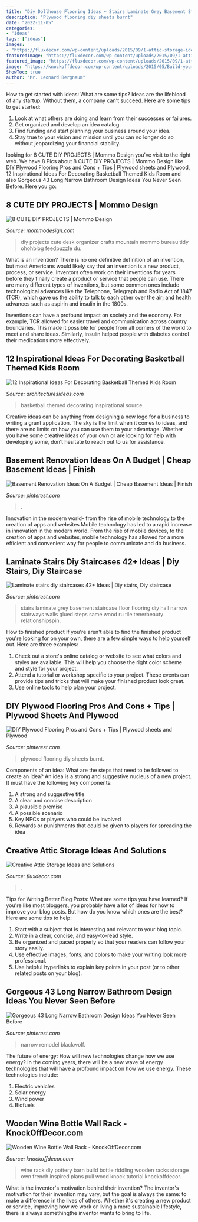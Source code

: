 ```yaml
---
title: "Diy Dollhouse Flooring Ideas ~ Stairs Laminate Grey Basement Staircase Floor Flooring Diy Hall Narrow Stairways Walls Glued Steps Same Wood Ru Tile Tenerbeauty Relationshipspin"
description: "Plywood flooring diy sheets burnt"
date: "2022-11-05"
categories:
- "ideas"
tags: ["ideas"]
images:
- "https://fluxdecor.com/wp-content/uploads/2015/09/1-attic-storage-ideas-solutions.jpg"
featuredImage: "https://fluxdecor.com/wp-content/uploads/2015/09/1-attic-storage-ideas-solutions.jpg"
featured_image: "https://fluxdecor.com/wp-content/uploads/2015/09/1-attic-storage-ideas-solutions.jpg"
image: "https://knockoffdecor.com/wp-content/uploads/2015/05/Build-your-own-Pottery-Barn-inspired-wine-rack-with-this-DIY-tutorial1.jpg"
ShowToc: true
author: "Mr. Leonard Bergnaum"
---
```



How to get started with ideas: What are some tips?
Ideas are the lifeblood of any startup. Without them, a company can't succeed. Here are some tips to get started:
1. Look at what others are doing and learn from their successes or failures.
2. Get organized and develop an idea catalog. 
3. Find funding and start planning your business around your idea.  
4. Stay true to your vision and mission until you can no longer do so without jeopardizing your financial stability.

	

		
looking for 8 CUTE DIY PROJECTS | Mommo Design you've visit to the right web. We have 8 Pics about 8 CUTE DIY PROJECTS | Mommo Design like DIY Plywood Flooring Pros and Cons + Tips | Plywood sheets and Plywood, 12 Inspirational Ideas For Decorating Basketball Themed Kids Room and also Gorgeous 43 Long Narrow Bathroom Design Ideas You Never Seen Before. Here you go:
		
    
## 8 CUTE DIY PROJECTS | Mommo Design

<img loading=lazy src="http://www.mommodesign.com/sites/default/files/styles/full_width/public/images/gallery/789/montagna.jpg?itok=by41uUYk" onerror="this.onerror=null;this.src='https://tse3.mm.bing.net/th?id=OIP.ssTujGoZ1CS0owQdDsHsSQHaKb&amp;pid=15.1';" alt="8 CUTE DIY PROJECTS | Mommo Design">

_Source: mommodesign.com_

>diy projects cute desk organizer crafts mountain mommo bureau tidy ohohblog feedpuzzle du. 

	

What is an invention?
There is no one definitive definition of an invention, but most Americans would likely say that an invention is a new product, process, or service.  Inventors often work on their inventions for years before they finally create a product or service that people can use. 
There are many different types of inventions, but some common ones include technological advances like the Telephone, Telegraph and Radio Act of 1847 (TCR), which gave us the ability to talk to each other over the air; and health advances such as aspirin and insulin in the 1800s. 

Inventions can have a profound impact on society and the economy. For example, TCR allowed for easier travel and communication across country boundaries. This made it possible for people from all corners of the world to meet and share ideas. Similarly, insulin helped people with diabetes control their medications more effectively.

    
## 12 Inspirational Ideas For Decorating Basketball Themed Kids Room

<img loading=lazy src="http://architecturesideas.com/wp-content/uploads/2017/06/6-11.jpg" onerror="this.onerror=null;this.src='https://tse1.mm.bing.net/th?id=OIP.r1i_o8QGCCo0awARKEha_QHaFj&amp;pid=15.1';" alt="12 Inspirational Ideas For Decorating Basketball Themed Kids Room">

_Source: architecturesideas.com_

>basketball themed decorating inspirational source. 

	

Creative ideas can be anything from designing a new logo for a business to writing a grant application. The sky is the limit when it comes to ideas, and there are no limits on how you can use them to your advantage. Whether you have some creative ideas of your own or are looking for help with developing some, don’t hesitate to reach out to us for assistance.

    
## Basement Renovation Ideas On A Budget | Cheap Basement Ideas | Finish

<img loading=lazy src="https://i.pinimg.com/736x/74/56/9e/74569e444b3caecc30e00d60f98d3834.jpg" onerror="this.onerror=null;this.src='https://tse3.mm.bing.net/th?id=OIP.85pZSC1fFTqNWtKw_Yk-8QHaNL&amp;pid=15.1';" alt="Basement Renovation Ideas On A Budget | Cheap Basement Ideas | Finish">

_Source: pinterest.com_

>. 

	

Innovation in the modern world- from the rise of mobile technology to the creation of apps and websites
Mobile technology has led to a rapid increase in innovation in the modern world. From the rise of mobile devices, to the creation of apps and websites, mobile technology has allowed for a more efficient and convenient way for people to communicate and do business.

    
## Laminate Stairs Diy Staircases 42+ Ideas | Diy Stairs, Diy Staircase

<img loading=lazy src="https://i.pinimg.com/736x/49/94/eb/4994ebb2504902f911fd57b77154f35d.jpg" onerror="this.onerror=null;this.src='https://tse3.mm.bing.net/th?id=OIP.iXHgOBVycHAblhi87Q80tgAAAA&amp;pid=15.1';" alt="Laminate stairs diy staircases 42+ Ideas | Diy stairs, Diy staircase">

_Source: pinterest.com_

>stairs laminate grey basement staircase floor flooring diy hall narrow stairways walls glued steps same wood ru tile tenerbeauty relationshipspin. 

	

How to finished product
If you're aren't able to find the finished product you're looking for on your own, there are a few simple ways to help yourself out. Here are three examples: 
1. Check out a store's online catalog or website to see what colors and styles are available. This will help you choose the right color scheme and style for your project.
2. Attend a tutorial or workshop specific to your project. These events can provide tips and tricks that will make your finished product look great.
3. Use online tools to help plan your project.

    
## DIY Plywood Flooring Pros And Cons + Tips | Plywood Sheets And Plywood

<img loading=lazy src="https://s-media-cache-ak0.pinimg.com/736x/3e/23/a1/3e23a1bae29c3d7128bb619f619308db--burnt-plywood-flooring-plywood-sheets.jpg" onerror="this.onerror=null;this.src='https://tse3.mm.bing.net/th?id=OIP.KPInzQb7jzVybBND2VCuzwHaJ4&amp;pid=15.1';" alt="DIY Plywood Flooring Pros and Cons + Tips | Plywood sheets and Plywood">

_Source: pinterest.com_

>plywood flooring diy sheets burnt. 

	

Components of an idea: What are the steps that need to be followed to create an idea?
An idea is a strong and suggestive nucleus of a new project. It must have the following key components:
1. A strong and suggestive title 
2. A clear and concise description 
3. A plausible premise 
4. A possible scenario 
5. Key NPCs or players who could be involved 
6. Rewards or punishments that could be given to players for spreading the idea 

    
## Creative Attic Storage Ideas And Solutions

<img loading=lazy src="https://fluxdecor.com/wp-content/uploads/2015/09/1-attic-storage-ideas-solutions.jpg" onerror="this.onerror=null;this.src='https://tse2.mm.bing.net/th?id=OIP.3UIQnDoSt_18JUFgH5YNggHaJ4&amp;pid=15.1';" alt="Creative Attic Storage Ideas and Solutions">

_Source: fluxdecor.com_

>. 

	

Tips for Writing Better Blog Posts: What are some tips you have learned?
If you're like most bloggers, you probably have a lot of ideas for how to improve your blog posts. But how do you know which ones are the best? Here are some tips to help:
1. Start with a subject that is interesting and relevant to your blog topic.
2. Write in a clear, concise, and easy-to-read style.
3. Be organized and paced properly so that your readers can follow your story easily.
4. Use effective images, fonts, and colors to make your writing look more professional.
5. Use helpful hyperlinks to explain key points in your post (or to other related posts on your blog).

    
## Gorgeous 43 Long Narrow Bathroom Design Ideas You Never Seen Before

<img loading=lazy src="https://i.pinimg.com/736x/1b/71/0a/1b710a72c2b86baeefa8ae791b9e117e.jpg" onerror="this.onerror=null;this.src='https://tse2.mm.bing.net/th?id=OIP.J23l9zOlQnClP76XMkoZGwHaK3&amp;pid=15.1';" alt="Gorgeous 43 Long Narrow Bathroom Design Ideas You Never Seen Before">

_Source: pinterest.com_

>narrow remodel blackwolf. 

	

The future of energy: How will new technologies change how we use energy?
In the coming years, there will be a new wave of energy technologies that will have a profound impact on how we use energy. These technologies include: 
1. Electric vehicles
2. Solar energy
3. Wind power
4. Biofuels

    
## Wooden Wine Bottle Wall Rack - KnockOffDecor.com

<img loading=lazy src="https://knockoffdecor.com/wp-content/uploads/2015/05/Build-your-own-Pottery-Barn-inspired-wine-rack-with-this-DIY-tutorial1.jpg" onerror="this.onerror=null;this.src='https://tse3.mm.bing.net/th?id=OIP.w6X95qiOaBjqR_rTxftaggHaLr&amp;pid=15.1';" alt="Wooden Wine Bottle Wall Rack - KnockOffDecor.com">

_Source: knockoffdecor.com_

>wine rack diy pottery barn build bottle riddling wooden racks storage own french inspired plans pull wood knock tutorial knockoffdecor. 

	

What is the inventor's motivation behind their invention?
The inventor's motivation for their invention may vary, but the goal is always the same: to make a difference in the lives of others. Whether it's creating a new product or service, improving how we work or living a more sustainable lifestyle, there is always somethingthe inventor wants to bring to life.

